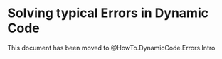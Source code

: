 # Solving typical Errors in Dynamic Code

This document has been moved to @HowTo.DynamicCode.Errors.Intro